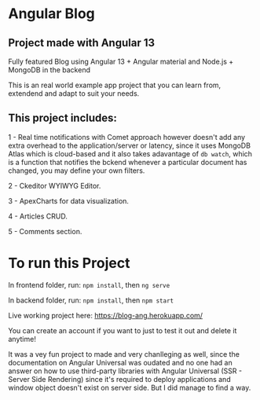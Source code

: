 # Angular Blog

## Project made with Angular 13

Fully featured Blog using Angular 13 + Angular material and Node.js + MongoDB in the backend

This is an real world example app project that you can learn from, extendend and adapt to suit your needs.

## This project includes:

1 -  Real time notifications with Comet approach however doesn't add any extra overhead to the application/server or latency, since it uses MongoDB Atlas which is cloud-based and it also takes adavantage of `db watch`, which is a function that notifies the bckend whenever a particular document has changed, you may define your own filters.

2 - Ckeditor WYIWYG Editor.

3 -  ApexCharts for data visualization.

4 - Articles CRUD.

5 - Comments section.


# To run this Project

In frontend folder, run: `npm install`, then `ng serve`

In backend folder, run: `npm install`, then `npm start`

Live working project here: https://blog-ang.herokuapp.com/ 

You can create an account if you want to just to test it out and delete it anytime!

It was a vey fun project to made and very chanlleging as well, since the documentation on Angular Universal was oudated and no one had an answer on how to use third-party libraries with Angular Universal (SSR - Server Side Rendering) since it's required to deploy applications and window object doesn't exist on server side. But I did manage to find a way.
